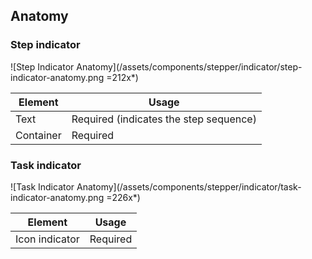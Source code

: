 ## Anatomy

### Step indicator

![Step Indicator Anatomy](/assets/components/stepper/indicator/step-indicator-anatomy.png =212x*)

| Element          | Usage                                           |
|------------------|-------------------------------------------------|
| Text             | Required (indicates the step sequence)          |
| Container        | Required                                        |


### Task indicator

![Task Indicator Anatomy](/assets/components/stepper/indicator/task-indicator-anatomy.png =226x*)

| Element          | Usage                              |
|------------------|------------------------------------|
| Icon indicator   | Required                           |
